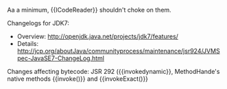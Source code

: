 Aa a minimum, {{ICodeReader}} shouldn't choke on them.

Changelogs for JDK7:
- Overview:
  http://openjdk.java.net/projects/jdk7/features/ 
- Details:
  http://jcp.org/aboutJava/communityprocess/maintenance/jsr924/JVMSpec-JavaSE7-ChangeLog.html

Changes affecting bytecode: 
  JSR 292 ({{invokedynamic}}, MethodHande's native methods {{invoke()}} and {{invokeExact()}}

